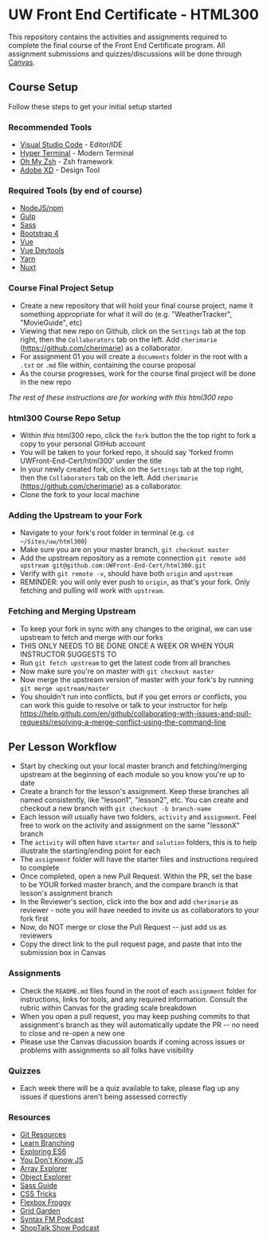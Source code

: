 # UW Front End Certificate - HTML300
This repository contains the activities and assignments required to complete the final course of the Front End Certificate program. All assignment submissions and quizzes/discussions will be done through [Canvas](https://canvas.uw.edu/).

## Course Setup
Follow these steps to get your initial setup started

### Recommended Tools
- [Visual Studio Code](https://code.visualstudio.com/) - Editor/IDE
- [Hyper Terminal](https://hyper.is/) - Modern Terminal
- [Oh My Zsh](https://ohmyz.sh/) - Zsh framework
- [Adobe XD](https://www.adobe.com/products/xd.html) - Design Tool

### Required Tools (by end of course)
- [NodeJS/npm](https://nodejs.org/en/)
- [Gulp](https://gulpjs.com/)
- [Sass](https://sass-lang.com/documentation)
- [Bootstrap 4](https://getbootstrap.com/)
- [Vue](https://vuejs.org/)
- [Vue Devtools](https://chrome.google.com/webstore/detail/vuejs-devtools/nhdogjmejiglipccpnnnanhbledajbpd?hl=en)
- [Yarn](https://yarnpkg.com/lang/en/docs/install/)
- [Nuxt](https://nuxtjs.org/)


### Course Final Project Setup
- Create a new repository that will hold your final course project, name it something appropriate for what it will do (e.g. "WeatherTracker", "MovieGuide", etc)
- Viewing that new repo on Github, click on the `Settings` tab at the top right, then the `Collaborators` tab on the left. Add `cherimarie` (https://github.com/cherimarie)  as a collaborator.
- For assignment 01 you will create a `documents` folder in the root with a `.txt` or `.md` file within, containing the course proposal
- As the course progresses, work for the course final project will be done in the new repo

*The rest of these instructions are for working with this html300 repo* 

### html300 Course Repo Setup
- Within *this* html300 repo, click the `fork` button the the top right to fork a copy to your personal GitHub account
- You will be taken to your forked repo, it should say 'forked fromn UWFront-End-Cert/html300' under the title
- In your newly created fork, click on the `Settings` tab at the top right, then the `Collaborators` tab on the left. Add `cherimarie` (https://github.com/cherimarie) as a collaborator.
- Clone the fork to your local machine

### Adding the Upstream to your Fork
- Navigate to your fork's root folder in terminal (e.g. `cd ~/Sites/uw/html300`) 
- Make sure you are on your master branch, `git checkout master`
- Add the upstream repository as a remote connection `git remote add upstream git@github.com:UWFront-End-Cert/html300.git`
- Verify with `git remote -v`, should have both `origin` and `upstream`
- REMINDER: you will only ever push to `origin`, as that's your fork. Only fetching and pulling will work with `upstream`.

### Fetching and Merging Upstream
- To keep your fork in sync with any changes to the original, we can use upstream to fetch and merge with our forks
- THIS ONLY NEEDS TO BE DONE ONCE A WEEK OR WHEN YOUR INSTRUCTOR SUGGESTS TO
- Run `git fetch upstream` to get the latest code from all branches
- Now make sure you're on master with `git checkout master`
- Now merge the upstream version of master with your fork's by running `git merge upstream/master`
- You shouldn't run into conflicts, but if you get errors or conflicts, you can work this guide to resolve or talk to your instructor for help https://help.github.com/en/github/collaborating-with-issues-and-pull-requests/resolving-a-merge-conflict-using-the-command-line

## Per Lesson Workflow
- Start by checking out your local master branch and fetching/merging upstream at the beginning of each module so you know you're up to date
- Create a branch for the lesson's assignment. Keep these branches all named consistently, like "lesson1", "lesson2", etc. You can create and checkout a new branch with `git checkout -b branch-name`
- Each lesson will usually have two folders, `activity` and `assignment`. Feel free to work on the activity  and assignment on the same "lessonX" branch
- The `activity` will often have `starter` and `solution` folders, this is to help illustrate the starting/ending point for each
- The `assignment` folder will have the starter files and instructions required to complete
- Once completed, open a new Pull Request. Within the PR, set the base to be YOUR forked master branch, and the compare branch is  that lesson's assignment branch
- In the Reviewer's section, click into the box and add `cherimarie` as reviewer - note you will have needed to invite us as collaborators to your fork first
- Now, do NOT merge or close the Pull Request -- just add us as reviewers 
- Copy the direct link to the pull request page, and paste that into the submission box in Canvas

### Assignments
- Check the `README.md` files found in the root of each `assignment` folder for instructions, links for tools, and any required information. Consult the rubric within Canvas for the grading scale breakdown
- When you open a pull request, you may keep pushing commits to that assignment's branch as they will automatically update the PR -- no need to close and re-open a new one
- Please use the Canvas discussion boards if coming across issues or problems with assignments so all folks have visibility

### Quizzes
- Each week there will be a quiz available to take, please flag up any issues if questions aren't being assessed correctly

### Resources
- [Git Resources](https://try.github.io/)
- [Learn Branching](https://learngitbranching.js.org/?locale=en_US)
- [Exploring ES6](https://exploringjs.com/es6/)
- [You Don't Know JS](https://github.com/getify/You-Dont-Know-JS)
- [Array Explorer](https://sdras.github.io/array-explorer/)
- [Object Explorer](https://sdras.github.io/object-explorer/)
- [Sass Guide](https://sass-lang.com/guide)
- [CSS Tricks](https://css-tricks.com/)
- [Flexbox Froggy](https://flexboxfroggy.com/)
- [Grid Garden](https://codepip.com/games/grid-garden/)
- [Syntax FM Podcast](https://syntax.fm/)
- [ShopTalk Show Podcast](https://shoptalkshow.com/)
